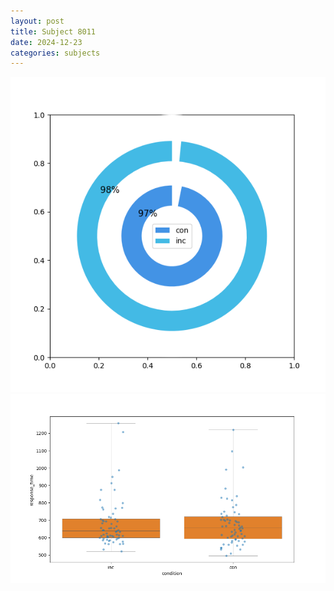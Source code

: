 ```yaml
---
layout: post
title: Subject 8011
date: 2024-12-23
categories: subjects
---
```


![](data/8011/run-12/8011_accuracy_by_condition.png)
![](data/8011/run-12/8011_rt.png)
